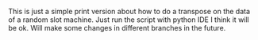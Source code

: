 This is just a simple print version about how to do a transpose on the data of a random slot machine.
Just run the script with python IDE I think it will be ok.
Will make some changes in different branches in the future.
